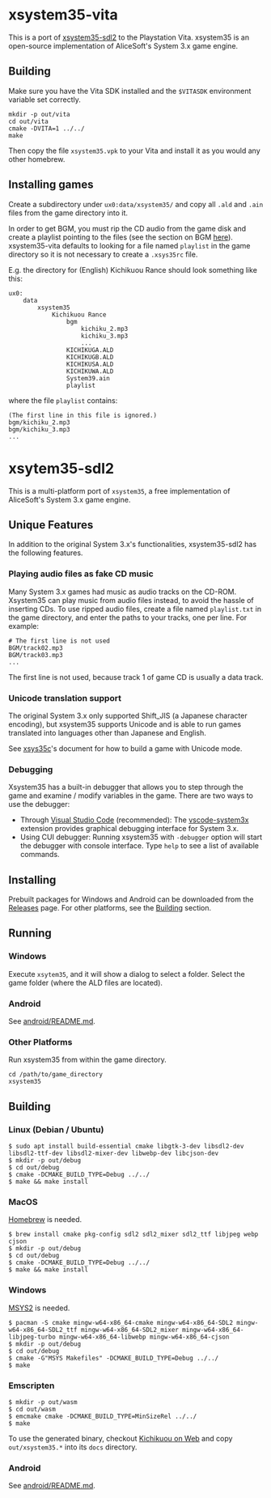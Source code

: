 # xsystem35-vita

This is a port of [xsystem35-sdl2](https://github.com/kichikuou/xsystem35-sdl2) to the Playstation Vita. xsystem35 is an open-source implementation of AliceSoft's System 3.x game engine.

## Building

Make sure you have the Vita SDK installed and the `$VITASDK` environment variable set correctly.

	mkdir -p out/vita
	cd out/vita
	cmake -DVITA=1 ../../
	make

Then copy the file `xsystem35.vpk` to your Vita and install it as you would any other homebrew.

## Installing games

Create a subdirectory under `ux0:data/xsystem35/` and copy all `.ald` and `.ain` files from the game directory into it.

In order to get BGM, you must rip the CD audio from the game disk and create a playlist pointing to the files (see the section on BGM [here](https://haniwa.website/games/preparing-a-game-directory.html)). xsystem35-vita defaults to looking for a file named `playlist` in the game directory so it is not necessary to create a `.xsys35rc` file.

E.g. the directory for (English) Kichikuou Rance should look something like this:

    ux0:
        data
            xsystem35
                Kichikuou Rance
                    bgm
                        kichiku_2.mp3
                        kichiku_3.mp3
                        ...
                    KICHIKUGA.ALD
                    KICHIKUGB.ALD
                    KICHIKUSA.ALD
                    KICHIKUWA.ALD
                    System39.ain
                    playlist

where the file `playlist` contains:

	(The first line in this file is ignored.)
	bgm/kichiku_2.mp3
	bgm/kichiku_3.mp3
	...

# xsytem35-sdl2

This is a multi-platform port of `xsystem35`, a free implementation of
AliceSoft's System 3.x game engine.

## Unique Features

In addition to the original System 3.x's functionalities, xsystem35-sdl2 has
the following features.

### Playing audio files as fake CD music

Many System 3.x games had music as audio tracks on the CD-ROM. Xsystem35 can
play music from audio files instead, to avoid the hassle of inserting CDs. To
use ripped audio files, create a file named `playlist.txt` in the game
directory, and enter the paths to your tracks, one per line. For example:

```
# The first line is not used
BGM/track02.mp3
BGM/track03.mp3
...
```

The first line is not used, because track 1 of game CD is usually a data track.

### Unicode translation support

The original System 3.x only supported Shift_JIS (a Japanese character
encoding), but xsystem35 supports Unicode and is able to run games translated
into languages other than Japanese and English.

See [xsys35c](https://github.com/kichikuou/xsys35c)'s document for how to
build a game with Unicode mode.

### Debugging

Xsystem35 has a built-in debugger that allows you to step through the game and
examine / modify variables in the game. There are two ways to use the debugger:

- Through [Visual Studio Code](https://code.visualstudio.com/) (recommended):
  The [vscode-system3x](https://github.com/kichikuou/vscode-system3x) extension
  provides graphical debugging interface for System 3.x.
- Using CUI debugger: Running xsystem35 with `-debugger` option will start the
  debugger with console interface. Type `help` to see a list of available
  commands.

## Installing

Prebuilt packages for Windows and Android can be downloaded from the
[Releases](https://github.com/kichikuou/xsystem35-sdl2/releases) page. For
other platforms, see the [Building](#building) section.

## Running
### Windows

Execute `xsytem35`, and it will show a dialog to select a folder. Select the
game folder (where the ALD files are located).

### Android

See [android/README.md](https://github.com/kichikuou/xsystem35-sdl2/blob/master/android/README.md#use).

### Other Platforms

Run xsystem35 from within the game directory.

    cd /path/to/game_directory
    xsystem35

## Building
### Linux (Debian / Ubuntu)

    $ sudo apt install build-essential cmake libgtk-3-dev libsdl2-dev libsdl2-ttf-dev libsdl2-mixer-dev libwebp-dev libcjson-dev
    $ mkdir -p out/debug
    $ cd out/debug
    $ cmake -DCMAKE_BUILD_TYPE=Debug ../../
    $ make && make install

### MacOS

[Homebrew](https://brew.sh/index_ja) is needed.

    $ brew install cmake pkg-config sdl2 sdl2_mixer sdl2_ttf libjpeg webp cjson
    $ mkdir -p out/debug
    $ cd out/debug
    $ cmake -DCMAKE_BUILD_TYPE=Debug ../../
    $ make && make install

### Windows

[MSYS2](https://www.msys2.org) is needed.

    $ pacman -S cmake mingw-w64-x86_64-cmake mingw-w64-x86_64-SDL2 mingw-w64-x86_64-SDL2_ttf mingw-w64-x86_64-SDL2_mixer mingw-w64-x86_64-libjpeg-turbo mingw-w64-x86_64-libwebp mingw-w64-x86_64-cjson
    $ mkdir -p out/debug
    $ cd out/debug
    $ cmake -G"MSYS Makefiles" -DCMAKE_BUILD_TYPE=Debug ../../
    $ make

### Emscripten

    $ mkdir -p out/wasm
    $ cd out/wasm
    $ emcmake cmake -DCMAKE_BUILD_TYPE=MinSizeRel ../../
    $ make

To use the generated binary, checkout
[Kichikuou on Web](https://github.com/kichikuou/web) and copy `out/xsystem35.*`
into its `docs` directory.

### Android

See [android/README.md](android/).
